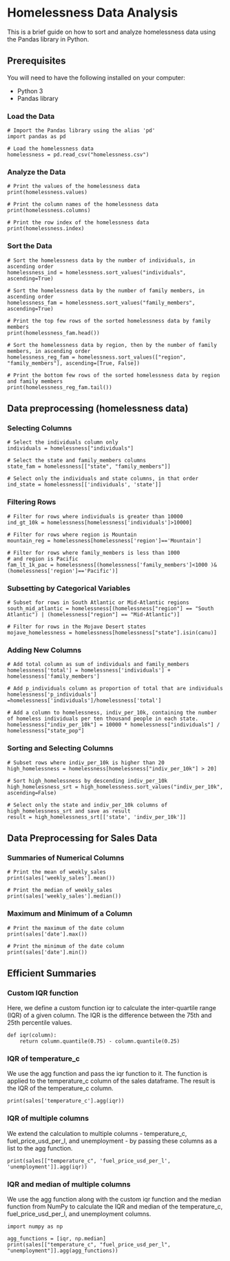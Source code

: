 # Homelessness Data Analysis

This is a brief guide on how to sort and analyze homelessness data using the Pandas library in Python.

## Prerequisites

You will need to have the following installed on your computer:

- Python 3
- Pandas library

### Load the Data

```
# Import the Pandas library using the alias 'pd'
import pandas as pd

# Load the homelessness data
homelessness = pd.read_csv("homelessness.csv")
```
### Analyze the Data
```
# Print the values of the homelessness data
print(homelessness.values)

# Print the column names of the homelessness data
print(homelessness.columns)

# Print the row index of the homelessness data
print(homelessness.index)
```
### Sort the Data
```
# Sort the homelessness data by the number of individuals, in ascending order
homelessness_ind = homelessness.sort_values("individuals", ascending=True)

# Sort the homelessness data by the number of family members, in ascending order
homelessness_fam = homelessness.sort_values("family_members", ascending=True)

# Print the top few rows of the sorted homelessness data by family members
print(homelessness_fam.head())

# Sort the homelessness data by region, then by the number of family members, in ascending order
homelessness_reg_fam = homelessness.sort_values(["region", "family_members"], ascending=[True, False])

# Print the bottom few rows of the sorted homelessness data by region and family members
print(homelessness_reg_fam.tail())

```

## Data preprocessing (homelessness data)

### Selecting Columns
```
# Select the individuals column only
individuals = homelessness["individuals"]

# Select the state and family_members columns
state_fam = homelessness[["state", "family_members"]]

# Select only the individuals and state columns, in that order
ind_state = homelessness[['individuals', 'state']]
```
### Filtering Rows
```
# Filter for rows where individuals is greater than 10000
ind_gt_10k = homelessness[homelessness['individuals']>10000]

# Filter for rows where region is Mountain
mountain_reg = homelessness[homelessness['region']=='Mountain']

# Filter for rows where family_members is less than 1000 
# and region is Pacific
fam_lt_1k_pac = homelessness[(homelessness['family_members']<1000 )&(homelessness['region']=='Pacific')]
```
### Subsetting by Categorical Variables
```
# Subset for rows in South Atlantic or Mid-Atlantic regions
south_mid_atlantic = homelessness[(homelessness["region"] == "South Atlantic") | (homelessness["region"] == "Mid-Atlantic")]

# Filter for rows in the Mojave Desert states
mojave_homelessness = homelessness[homelessness["state"].isin(canu)]
```
### Adding New Columns
```
# Add total column as sum of individuals and family_members
homelessness['total'] = homelessness['individuals'] + homelessness['family_members']

# Add p_individuals column as proportion of total that are individuals
homelessness['p_individuals'] =homelessness['individuals']/homelessness['total']

# Add a column to homelessness, indiv_per_10k, containing the number of homeless individuals per ten thousand people in each state.
homelessness["indiv_per_10k"] = 10000 * homelessness["individuals"] / homelessness["state_pop"]
```
### Sorting and Selecting Columns
```
# Subset rows where indiv_per_10k is higher than 20
high_homelessness = homelessness[homelessness["indiv_per_10k"] > 20]

# Sort high_homelessness by descending indiv_per_10k
high_homelessness_srt = high_homelessness.sort_values("indiv_per_10k", ascending=False)

# Select only the state and indiv_per_10k columns of high_homelessness_srt and save as result
result = high_homelessness_srt[['state', 'indiv_per_10k']]
```
## Data Preprocessing for Sales Data

### Summaries of Numerical Columns
```
# Print the mean of weekly_sales
print(sales['weekly_sales'].mean())

# Print the median of weekly_sales
print(sales['weekly_sales'].median())
```
### Maximum and Minimum of a Column
```
# Print the maximum of the date column
print(sales['date'].max())

# Print the minimum of the date column
print(sales['date'].min())
```

## Efficient Summaries
### Custom IQR function
Here, we define a custom function iqr to calculate the inter-quartile range (IQR) of a given column. The IQR is the difference between the 75th and 25th percentile values.
```
def iqr(column):
    return column.quantile(0.75) - column.quantile(0.25)
```
### IQR of temperature_c
We use the agg function and pass the iqr function to it. The function is applied to the temperature_c column of the sales dataframe. The result is the IQR of the temperature_c column.
```
print(sales['temperature_c'].agg(iqr))
```
### IQR of multiple columns
We extend the calculation to multiple columns - temperature_c, fuel_price_usd_per_l, and unemployment - by passing these columns as a list to the agg function.
```
print(sales[["temperature_c", 'fuel_price_usd_per_l', 'unemployment']].agg(iqr))
```
### IQR and median of multiple columns
We use the agg function along with the custom iqr function and the median function from NumPy to calculate the IQR and median of the temperature_c, fuel_price_usd_per_l, and unemployment columns.
```
import numpy as np

agg_functions = [iqr, np.median]
print(sales[["temperature_c", "fuel_price_usd_per_l", "unemployment"]].agg(agg_functions))
```





















